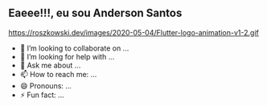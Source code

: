 ## Eaeee!!!, eu sou Anderson Santos


https://roszkowski.dev/images/2020-05-04/Flutter-logo-animation-v1-2.gif
- 👯 I’m looking to collaborate on ...
- 🤔 I’m looking for help with ...
- 💬 Ask me about ...
- 📫 How to reach me: ...
- 😄 Pronouns: ...
- ⚡ Fun fact: ...
